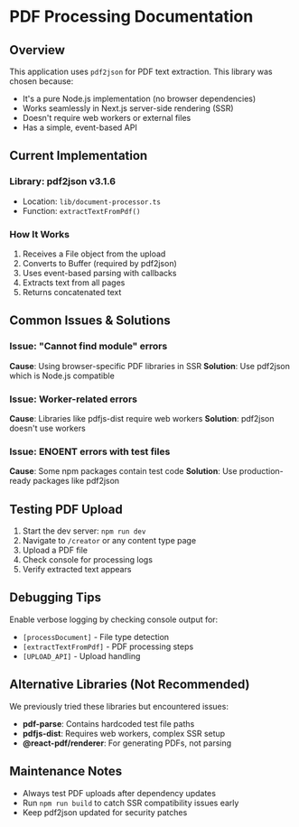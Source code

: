 # PDF Processing Documentation

## Overview

This application uses `pdf2json` for PDF text extraction. This library was chosen because:

- It's a pure Node.js implementation (no browser dependencies)
- Works seamlessly in Next.js server-side rendering (SSR)
- Doesn't require web workers or external files
- Has a simple, event-based API

## Current Implementation

### Library: pdf2json v3.1.6

- Location: `lib/document-processor.ts`
- Function: `extractTextFromPdf()`

### How It Works

1. Receives a File object from the upload
2. Converts to Buffer (required by pdf2json)
3. Uses event-based parsing with callbacks
4. Extracts text from all pages
5. Returns concatenated text

## Common Issues & Solutions

### Issue: "Cannot find module" errors

**Cause**: Using browser-specific PDF libraries in SSR
**Solution**: Use pdf2json which is Node.js compatible

### Issue: Worker-related errors

**Cause**: Libraries like pdfjs-dist require web workers
**Solution**: pdf2json doesn't use workers

### Issue: ENOENT errors with test files

**Cause**: Some npm packages contain test code
**Solution**: Use production-ready packages like pdf2json

## Testing PDF Upload

1. Start the dev server: `npm run dev`
2. Navigate to `/creator` or any content type page
3. Upload a PDF file
4. Check console for processing logs
5. Verify extracted text appears

## Debugging Tips

Enable verbose logging by checking console output for:

- `[processDocument]` - File type detection
- `[extractTextFromPdf]` - PDF processing steps
- `[UPLOAD_API]` - Upload handling

## Alternative Libraries (Not Recommended)

We previously tried these libraries but encountered issues:

- **pdf-parse**: Contains hardcoded test file paths
- **pdfjs-dist**: Requires web workers, complex SSR setup
- **@react-pdf/renderer**: For generating PDFs, not parsing

## Maintenance Notes

- Always test PDF uploads after dependency updates
- Run `npm run build` to catch SSR compatibility issues early
- Keep pdf2json updated for security patches
